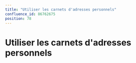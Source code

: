 ```yaml
---
title: "Utiliser les carnets d'adresses personnels"
confluence_id: 86762675
position: 78
---
```

# Utiliser les carnets d'adresses personnels


